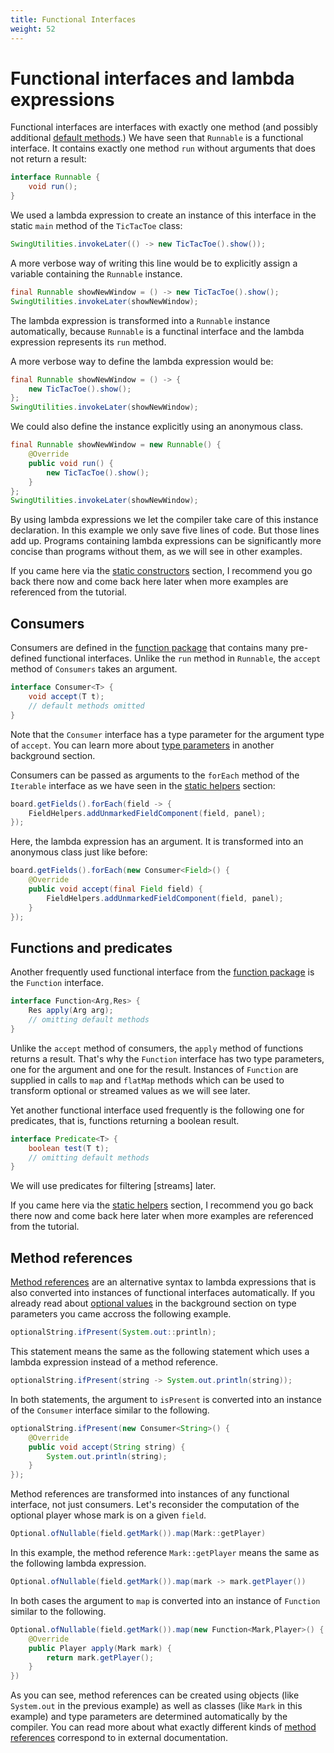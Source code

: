 ```yaml
---
title: Functional Interfaces
weight: 52
---
```


# Functional interfaces and lambda expressions

[default methods]: https://docs.oracle.com/javase/tutorial/java/IandI/defaultmethods.html

Functional interfaces are interfaces with exactly one method (and possibly additional [default methods].)
We have seen that `Runnable` is a functional interface.
It contains exactly one method `run` without arguments that does not return a result:

```java
interface Runnable {
	void run();
}
```

We used a lambda expression to create an instance of this interface in the static `main` method of the `TicTacToe` class:

```java
SwingUtilities.invokeLater(() -> new TicTacToe().show());
```

A more verbose way of writing this line would be to explicitly assign a variable containing the `Runnable` instance.

```java
final Runnable showNewWindow = () -> new TicTacToe().show();
SwingUtilities.invokeLater(showNewWindow);
```

The lambda expression is transformed into a `Runnable` instance automatically, because `Runnable` is a functinal interface and the lambda expression represents its `run` method.

A more verbose way to define the lambda expression would be:

```java
final Runnable showNewWindow = () -> {
	new TicTacToe().show();
};
SwingUtilities.invokeLater(showNewWindow);
```

We could also define the instance explicitly using an anonymous class.

```java
final Runnable showNewWindow = new Runnable() {
	@Override
	public void run() {
		new TicTacToe().show();
	}
};
SwingUtilities.invokeLater(showNewWindow);
```

By using lambda expressions we let the compiler take care of this instance declaration.
In this example we only save five lines of code.
But those lines add up.
Programs containing lambda expressions can be significantly more concise than programs without them, as we will see in other examples.

If you came here via the [static constructors] section, I recommend you go back there now and come back here later when more examples are referenced from the tutorial.

[static constructors]: ../../static_methods/static_constructors

## Consumers

[function package]: https://docs.oracle.com/en/java/javase/11/docs/api/java.base/java/util/function/package-summary.html

Consumers are defined in the [function package] that contains many pre-defined functional interfaces.
Unlike the `run` method in `Runnable`, the `accept` method of `Consumers` takes an argument.

```java
interface Consumer<T> {
	void accept(T t);
	// default methods omitted
}
```

[type parameters]: ../type_parameters

Note that the `Consumer` interface has a type parameter for the argument type of `accept`.
You can learn more about [type parameters] in another background section.

[static helpers]: ../../static_methods/static_helpers

Consumers can be passed as arguments to the `forEach` method of the `Iterable` interface as we have seen in the [static helpers] section:

```java
board.getFields().forEach(field -> {
	FieldHelpers.addUnmarkedFieldComponent(field, panel);
});
```

Here, the lambda expression has an argument.
It is transformed into an anonymous class just like before:

```java
board.getFields().forEach(new Consumer<Field>() {
	@Override
	public void accept(final Field field) {
		FieldHelpers.addUnmarkedFieldComponent(field, panel);
	}
});
```

## Functions and predicates

Another frequently used functional interface from the [function package] is the `Function` interface.

```java
interface Function<Arg,Res> {
	Res apply(Arg arg);
	// omitting default methods
}
```

Unlike the `accept` method of consumers, the `apply` method of functions returns a result.
That's why the `Function` interface has two type parameters, one for the argument and one for the result.
Instances of `Function` are supplied in calls to `map` and `flatMap` methods which can be used to transform optional or streamed values as we will see later.

Yet another functional interface used frequently is the following one for predicates, that is, functions returning a boolean result.

```java
interface Predicate<T> {
	boolean test(T t);
	// omitting default methods
}
```

We will use predicates for filtering [streams] later.

If you came here via the [static helpers] section, I recommend you go back there now and come back here later when more examples are referenced from the tutorial.

## Method references

[method references]: https://docs.oracle.com/javase/tutorial/java/javaOO/methodreferences.html
[optional values]: ../type_parameters#optional-values

[Method references] are an alternative syntax to lambda expressions that is also converted into instances of functional interfaces automatically.
If you already read about [optional values] in the background section on type parameters you came accross the following example.

```java
optionalString.ifPresent(System.out::println);
```

This statement means the same as the following statement which uses a lambda expression instead of a method reference.

```java
optionalString.ifPresent(string -> System.out.println(string));
```

In both statements, the argument to `isPresent` is converted into an instance of the `Consumer` interface similar to the following.

```java
optionalString.ifPresent(new Consumer<String>() {
	@Override
	public void accept(String string) {
		System.out.println(string);
	}
});
```

Method references are transformed into instances of any functional interface, not just consumers.
Let's reconsider the computation of the optional player whose mark is on a given `field`.

```java
Optional.ofNullable(field.getMark()).map(Mark::getPlayer)
```

In this example, the method reference `Mark::getPlayer` means the same as the following lambda expression.

```java
Optional.ofNullable(field.getMark()).map(mark -> mark.getPlayer())
```

In both cases the argument to `map` is converted into an instance of `Function` similar to the following.

```java
Optional.ofNullable(field.getMark()).map(new Function<Mark,Player>() {
	@Override
	public Player apply(Mark mark) {
		return mark.getPlayer();
	}
})
```

As you can see, method references can be created using objects (like `System.out` in the previous example) as well as classes (like `Mark` in this example) and type parameters are determined automatically by the compiler.
You can read more about what exactly different kinds of [method references] correspond to in external documentation.

